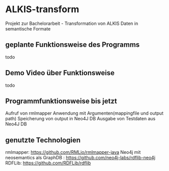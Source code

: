 # ALKIS-transform
Projekt zur Bachelorarbeit - Transformation von ALKIS Daten in semantische Formate 

## geplante Funktionsweise des Programms 
todo

## Demo Video über Funktionsweise
todo

## Programmfunktionsweise bis jetzt 

Aufruf von rmlmapper Anwendung mit Argumenten(mappingfile und output path)
Speicherung von output in Neo4J DB
Ausgabe von Testdaten aus Neo4J DB

## genutzte Technologien

rmlmapper: https://github.com/RMLio/rmlmapper-java 
Neo4j mit neosemantics als GraphDB : https://github.com/neo4j-labs/rdflib-neo4j 
RDFLib: https://github.com/RDFLib/rdflib

